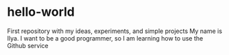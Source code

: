 # hello-world
First repository with my ideas, experiments, and simple projects
My name is Ilya. I want to be a good programmer, so I am learning how to use the Github service
